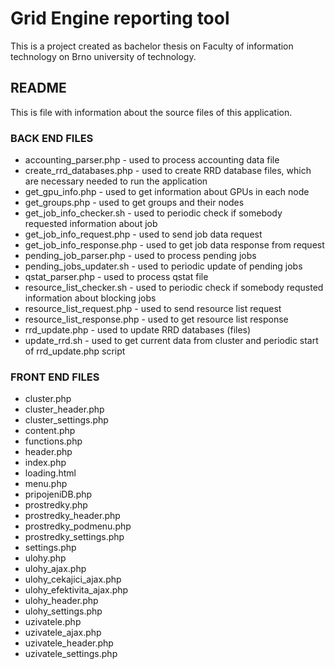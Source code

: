 # Grid Engine reporting tool

This is a project created as bachelor thesis on Faculty of information technology on Brno university of technology.

## README
This is file with information about the source files of this application.

### BACK END FILES
- accounting_parser.php       - used to process accounting data file
- create_rrd_databases.php 	  - used to create RRD database files, which are necessary needed to run the application
- get_gpu_info.php 			      - used to get information about GPUs in each node
- get_groups.php              - used to get groups and their nodes
- get_job_info_checker.sh		  - used to periodic check if somebody requested information about job
- get_job_info_request.php	  - used to send job data request
- get_job_info_response.php	  - used to get job data response from request
- pending_job_parser.php		  - used to process pending jobs
- pending_jobs_updater.sh		  - used to periodic update of pending jobs
- qstat_parser.php			      - used to process qstat file
- resource_list_checker.sh 	  - used to periodic check if somebody requsted information about blocking jobs
- resource_list_request.php	  - used to send resource list request
- resource_list_response.php	- used to get resource list response
- rrd_update.php				      - used to update RRD databases (files)
- update_rrd.sh 				      - used to get current data from cluster and periodic start of rrd_update.php script

### FRONT END FILES
- cluster.php
- cluster_header.php
- cluster_settings.php
- content.php
- functions.php
- header.php
- index.php
- loading.html
- menu.php
- pripojeniDB.php
- prostredky.php
- prostredky_header.php
- prostredky_podmenu.php
- prostredky_settings.php
- settings.php
- ulohy.php
- ulohy_ajax.php
- ulohy_cekajici_ajax.php
- ulohy_efektivita_ajax.php
- ulohy_header.php
- ulohy_settings.php
- uzivatele.php
- uzivatele_ajax.php
- uzivatele_header.php
- uzivatele_settings.php
